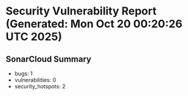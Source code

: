 # Security Vulnerability Report (Generated: Mon Oct 20 00:20:26 UTC 2025)


## SonarCloud Summary
* bugs: 1
* vulnerabilities: 0
* security_hotspots: 2
